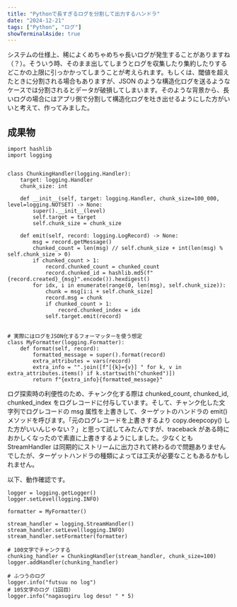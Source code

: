 ```yaml
---
title: "Pythonで長すぎるログを分割して出力するハンドラ"
date: "2024-12-21"
tags: ["Python", "ログ"]
showTerminalAside: true
---
```


システムの仕様上、稀によくめちゃめちゃ長いログが発生することがありますね（？）。そういう時、そのまま出してしまうとログを収集したり集約したりするどこかの上限に引っかかってしまうことが考えられます。もしくは、閾値を超えたときに分割される場合もありますが、JSON のような構造化ログを送るようなケースでは分割されるとデータが破損してしまいます。そのような背景から、長いログの場合にはアプリ側で分割して構造化ログを吐き出せるようにした方がいいと考えて、作ってみました。

## 成果物

```python:pyscript
import hashlib
import logging


class ChunkingHandler(logging.Handler):
    target: logging.Handler
    chunk_size: int

    def __init__(self, target: logging.Handler, chunk_size=100_000, level=logging.NOTSET) -> None:
        super().__init__(level)
        self.target = target
        self.chunk_size = chunk_size

    def emit(self, record: logging.LogRecord) -> None:
        msg = record.getMessage()
        chunked_count = len(msg) // self.chunk_size + int(len(msg) % self.chunk_size > 0)
        if chunked_count > 1:
            record.chunked_count = chunked_count
            record.chunked_id = hashlib.md5(f"{record.created}_{msg}".encode()).hexdigest()
        for idx, i in enumerate(range(0, len(msg), self.chunk_size)):
            chunk = msg[i:i + self.chunk_size]
            record.msg = chunk
            if chunked_count > 1:
                record.chunked_index = idx
            self.target.emit(record)


# 実際にはログをJSON化するフォーマッターを使う想定
class MyFormatter(logging.Formatter):
    def format(self, record):
        formatted_message = super().format(record)
        extra_attributes = vars(record)
        extra_info = "".join([f"[{k}={v}] " for k, v in extra_attributes.items() if k.startswith("chunked")])
        return f"{extra_info}{formatted_message}"
```

ログ探索時の利便性のため、チャンク化する際は chunked_count, chunked_id, chunked_index をログレコードに付与しています。そして、チャンク化した文字列でログレコードの msg 属性を上書きして、ターゲットのハンドラの emit() メソッドを呼びます。「元のログレコードを上書きするより copy.deepcopy() した方がいいんじゃない？」と思って試してみたんですが、traceback がある時におかしくなったので素直に上書きするようにしました。少なくとも StreamHandler は同期的にストリームに出力されて終わるので問題ありませんでしたが、ターゲットハンドラの種類によっては工夫が必要なこともあるかもしれません。

以下、動作確認です。

```python:pyscript
logger = logging.getLogger()
logger.setLevel(logging.INFO)

formatter = MyFormatter()

stream_handler = logging.StreamHandler()
stream_handler.setLevel(logging.INFO)
stream_handler.setFormatter(formatter)

# 100文字でチャンクする
chunking_handler = ChunkingHandler(stream_handler, chunk_size=100)
logger.addHandler(chunking_handler)

# ふつうのログ
logger.info("futsuu no log")
# 105文字のログ（1回目）
logger.info("nagasugiru log desu! " * 5)
```
